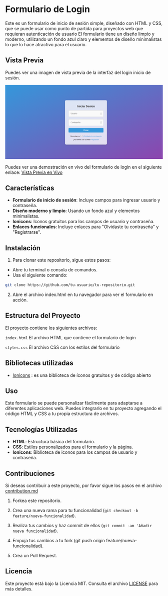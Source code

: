 # Formulario de Login
Este es un formulario de inicio de sesión simple, diseñado con HTML y CSS, que se puede usar como punto de partida para proyectos web que requieran autenticación de usuario El formulario tiene un diseño limpio y moderno, utilizando un fondo azul claro y elementos de diseño minimalistas lo que lo hace atractivo para el usuario.

## Vista Previa

Puedes ver una imagen de vista previa de la interfaz del login inicio de sesión.

![Login Formulario](/image/Login.png)

Puedes ver una demostración en vivo del formulario de login en el siguiente enlace: [Vista Previa en Vivo](https://tu-usuario.github.io/tu-repositorio/)

## Características
 - **Formulario de inicio de sesión**: Incluye campos para ingresar usuario y contraseña.
 - **Diseño moderno y limpio**: Usando un fondo azul  y elementos minimalistas.
 - **Ionicons**: Iconos gratuitos para los campos de usuario y contraseña.
 - **Enlaces funcionales**: Incluye enlaces para "Olvidaste tu 
 contraseña" y "Registrarse".

## Instalación
1. Para clonar este repositorio, sigue estos pasos:
 - Abre tu terminal o consola de comandos.
 - Usa el siguiente comando:
  ```bash
  git clone https://github.com/tu-usuario/tu-repositorio.git
  ```
2. Abre el archivo index.html en tu navegador para ver el formulario en acción.
## Estructura del Proyecto
El proyecto contiene los siguientes archivos:

`index.html` El archivo HTML que contiene el formulario de login

`styles.css` El archivo CSS con los estilos del formulario

## Bibliotecas utilizadas
- [Ionicons](https://ionicons.com/) : es una biblioteca de íconos gratuitos y de código abierto


## Uso
Este formulario se puede personalizar fácilmente para adaptarse a diferentes aplicaciones web. Puedes integrarlo en tu proyecto agregando el código HTML y CSS a tu propia estructura de archivos.

## Tecnologías Utilizadas
 - **HTML**: Estructura básica del formulario.
 - **CSS**: Estilos personalizados para el formulario y la página.
 - **Ionicons**: Biblioteca de iconos para los campos de usuario y contraseña.

## Contribuciones
Si deseas contribuir a este proyecto, por favor sigue los pasos en el archivo [contribution.md](contribution.md)

1. Forkea este repositorio.
2. Crea una nueva rama para tu funcionalidad (`git checkout -b feature/nueva-funcionalidad`).
3. Realiza tus cambios y haz commit de ellos (`git commit -am 'Añadir nueva funcionalidad`).

4. Empuja tus cambios a tu fork (git push origin feature/nueva-funcionalidad).
5. Crea un Pull Request.
## Licencia
Este proyecto está bajo la Licencia MIT. Consulta el archivo [LICENSE](LICENSE.md) para más detalles.


